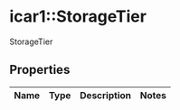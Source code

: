 # icar1::StorageTier

StorageTier

## Properties
Name | Type | Description | Notes
------------ | ------------- | ------------- | -------------


